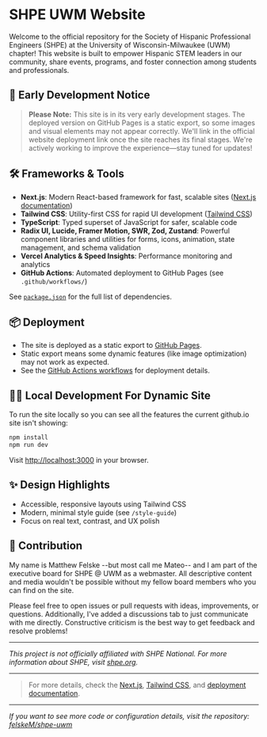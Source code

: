# SHPE UWM Website

Welcome to the official repository for the Society of Hispanic Professional Engineers (SHPE) at the University of Wisconsin-Milwaukee (UWM) chapter!
This website is built to empower Hispanic STEM leaders in our community, share events, programs, and foster connection among students and professionals.

## 🚧 Early Development Notice

> **Please Note:** This site is in its very early development stages.
> The deployed version on GitHub Pages is a static export, so some images and visual elements may not appear correctly.
> We'll link in the official website deployment link once the site reaches its final stages.
> We're actively working to improve the experience—stay tuned for updates!

## 🛠️ Frameworks & Tools

- **Next.js**: Modern React-based framework for fast, scalable sites ([Next.js documentation](https://nextjs.org/docs))
- **Tailwind CSS**: Utility-first CSS for rapid UI development ([Tailwind CSS](https://tailwindcss.com))
- **TypeScript**: Typed superset of JavaScript for safer, scalable code
- **Radix UI, Lucide, Framer Motion, SWR, Zod, Zustand**: Powerful component libraries and utilities for forms, icons, animation, state management, and schema validation
- **Vercel Analytics & Speed Insights**: Performance monitoring and analytics
- **GitHub Actions**: Automated deployment to GitHub Pages (see `.github/workflows/`)

See [`package.json`](https://github.com/felskeM/shpe-uwm/blob/main/package.json) for the full list of dependencies.

## 📦 Deployment

- The site is deployed as a static export to [GitHub Pages](https://felskem.github.io/shpe-uwm/).
- Static export means some dynamic features (like image optimization) may not work as expected.
- See the [GitHub Actions workflows](https://github.com/felskeM/shpe-uwm/tree/main/.github/workflows) for deployment details.

## 🧑‍💻 Local Development For Dynamic Site

To run the site locally so you can see all the features the current github.io site isn't showing:

```bash
npm install
npm run dev
```

Visit [http://localhost:3000](http://localhost:3000) in your browser.

## ✨ Design Highlights

- Accessible, responsive layouts using Tailwind CSS
- Modern, minimal style guide (see `/style-guide`)
- Focus on real text, contrast, and UX polish

## 📢 Contribution

My name is Matthew Felske --but most call me Mateo-- and I am part of the executive board for SHPE @ UWM as a webmaster. All descriptive content and media wouldn't be possible without my fellow board members who you can find on the site.

Please feel free to open issues or pull requests with ideas, improvements, or questions. Additionally, I've added a discussions tab to just communicate with me directly. Constructive criticism is the best way to get feedback and resolve problems!

---

*This project is not officially affiliated with SHPE National. For more information about SHPE, visit [shpe.org](https://shpe.org).*

---

> For more details, check the [Next.js](https://nextjs.org/), [Tailwind CSS](https://tailwindcss.com), and [deployment documentation](https://nextjs.org/docs/app/building-your-application/deploying).

---

*If you want to see more code or configuration details, visit the repository: [felskeM/shpe-uwm](https://github.com/felskeM/shpe-uwm)*

